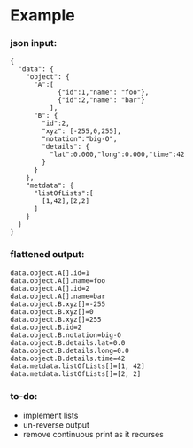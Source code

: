 # Example

### json input:
```
{
  "data": {
    "object": {
      "A":[
            {"id":1,"name": "foo"},
            {"id":2,"name": "bar"}
          ],
      "B": {
        "id":2,
        "xyz": [-255,0,255],
        "notation":"big-O",
        "details": {
          "lat":0.000,"long":0.000,"time":42
        }
      }
    },
    "metdata": {
      "listOfLists":[
        [1,42],[2,2]
      ]
    }
  }
}
```
### flattened output:
```
data.object.A[].id=1
data.object.A[].name=foo
data.object.A[].id=2
data.object.A[].name=bar
data.object.B.xyz[]=-255
data.object.B.xyz[]=0
data.object.B.xyz[]=255
data.object.B.id=2
data.object.B.notation=big-O
data.object.B.details.lat=0.0
data.object.B.details.long=0.0
data.object.B.details.time=42
data.metdata.listOfLists[]=[1, 42]
data.metdata.listOfLists[]=[2, 2]
```

### to-do:
- implement lists
- un-reverse output
- remove continuous print as it recurses

